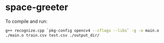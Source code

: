 # space-greeter
To compile and run: 
``` bash
g++ recognize.cpp `pkg-config opencv4 --cflags --libs` -g -o main.o
./main.o train.csv test.csv ./output_dir/
```


